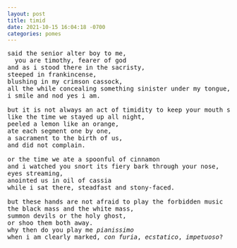 ```yaml
---
layout: post
title: timid
date: 2021-10-15 16:04:18 -0700
categories: pomes
---
```


<pre>
said the senior alter boy to me,
  you are timothy, fearer of god<!-- timotheos? -->
and as i stood there in the sacristy,
steeped in frankincense,
blushing in my crimson cassock,
all the while concealing something sinister under my tongue,
i smile and nod yes i am.

but it is not always an act of timidity to keep your mouth shut.
like the time we stayed up all night,
peeled a lemon like an orange,
ate each segment one by one,
a sacrament to the birth of us,
and did not complain.

or the time we ate a spoonful of cinnamon
and i watched you snort its fiery bark through your nose,
eyes streaming,
anointed us in oil of cassia
while i sat there, steadfast and stony-faced.

but these hands are not afraid to play the forbidden music
the black mass and the white mass,
summon devils or the holy ghost,
or shoo them both away.
why then do you play me <i>pianissimo</i>
when i am clearly marked, <i>con furia</i>, <i>ecstatico</i>, <i>impetuoso</i>?
</pre>
